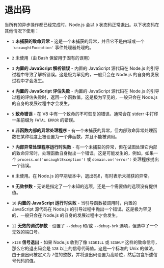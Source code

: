 # 退出码

当所有的异步操作都已经完成时，Node.js 会以 `0` 状态码正常退出。以下状态码在其他情况下使用：

* `1` **未捕获的致命异常** - 这是一个未捕获的异常，并且它不是由域或一个 `'uncaughtException'` 事件处理器处理的。

* `2` 未使用（由 Bash 保留用于固有的误用）

* `3` **内置的 JavaScript 解析错误** - 内置的 JavaScript 源代码在 Node.js 的引导过程中导致了解析错误。这是极为罕见的，一般只会在 Node.js 的自身的发展过程中才会发生。

* `4` **内置的 JavaScript 评估失败** - 内置的 JavaScript 源代码在 Node.js 的引导过程的评估失败时，返回一个函数值。这是极为罕见的，一般只会在 Node.js 的自身的发展过程中才会发生。

* `5` **致命错误** - 在 V8 中有一个致命的不可恢复的错误。通常会在 stderr 中打印一条前缀为 `FATAL ERROR` 的错误。

* `6` **非函数内部的异常处理程序** - 有一个未捕获的异常，但内部致命异常处理函数在某种程度上被设置为一个非函数，并且不能被调用。

* `7` **内部异常处理程序运行时失败** - 有一个未捕获的异常，但在试图处理它内部的致命异常时，处理函数自身抛出一个错误。这是可能发生的，例如，如果一个 `process.on('uncaughtException')` 或 `domain.on('error')` 处理程序抛出一个错误。

* `8` 未使用。在 Node.js 的早期版本中，退出码8，有时表示未捕获的异常。

* `9` **无效参数** - 无论是指定了一个未知的选项，还是一个需要值的选项没有提供值。

* `10` **内置的 JavaScript 运行时失败** - 当引导函数被调用时，内置的 JavaScript 源代码在 Node.js 的引导过程中抛出一个错误。这是极为罕见的，一般只会在 Node.js 的自身的发展过程中才会发生。

* `12` **无效的调试参数** - 设置了 `--debug` 和/或 `--debug-brk` 选项，但选中了一个无效的端口号。

* `>128` **信号退出** - 如果 Node.js 收到了像 `SIGKILL` 或 `SIGHUP` 这样的致命信号，那么它的退出码会是 `128` 以上的信号代码值。这是一个标准的 Unix 的做法，由于退出码被定义为 7位的整数，并将退出码设置为高阶位，然后包含所述信号代码的值。